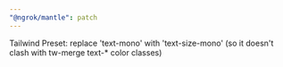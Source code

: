 ```yaml
---
"@ngrok/mantle": patch
---
```


Tailwind Preset: replace 'text-mono' with 'text-size-mono' (so it doesn't clash with tw-merge text-\* color classes)
